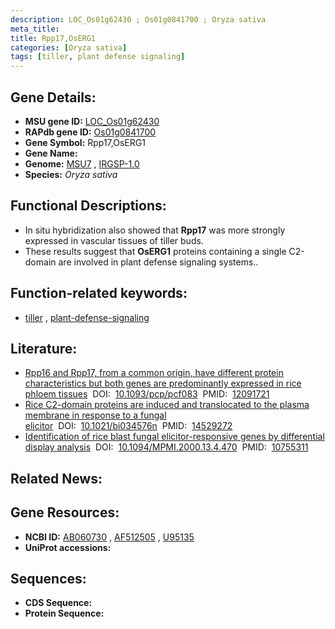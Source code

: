 ```yaml
---
description: LOC_Os01g62430 ; Os01g0841700 ; Oryza sativa
meta_title:
title: Rpp17,OsERG1
categories: [Oryza sativa]
tags: [tiller, plant defense signaling]
---
```


## Gene Details:
- **MSU gene ID:** [LOC_Os01g62430](http://rice.uga.edu/cgi-bin/ORF_infopage.cgi?orf=LOC_Os01g62430)  
- **RAPdb gene ID:** [Os01g0841700](https://rapdb.dna.affrc.go.jp/locus/?name=Os01g0841700)  
- **Gene Symbol:** Rpp17,OsERG1
- **Gene Name:**
- **Genome:**  [MSU7](http://rice.uga.edu/)&nbsp;,&nbsp;[IRGSP-1.0](https://rapdb.dna.affrc.go.jp/download/irgsp1.html)
- **Species:** *Oryza sativa*

## Functional Descriptions:
   - In situ hybridization also showed that **Rpp17** was more strongly expressed in vascular tissues of tiller buds.
   - These results suggest that **OsERG1** proteins containing a single C2-domain are involved in plant defense signaling systems..

## Function-related keywords:
   - [tiller](/tags/tiller/)&nbsp;,&nbsp;[plant-defense-signaling](/tags/plant-defense-signaling/)

## Literature:
   - [Rpp16 and Rpp17, from a common origin, have different protein characteristics but both genes are predominantly expressed in rice phloem tissues](https://www.doi.org/10.1093/pcp/pcf083)&nbsp;&nbsp;DOI:&nbsp;&nbsp;[10.1093/pcp/pcf083](https://www.doi.org/10.1093/pcp/pcf083)&nbsp;&nbsp;PMID:&nbsp;&nbsp;[12091721](https://pubmed.ncbi.nlm.nih.gov/12091721/)
   - [Rice C2-domain proteins are induced and translocated to the plasma membrane in response to a fungal elicitor](https://www.doi.org/10.1021/bi034576n)&nbsp;&nbsp;DOI:&nbsp;&nbsp;[10.1021/bi034576n](https://www.doi.org/10.1021/bi034576n)&nbsp;&nbsp;PMID:&nbsp;&nbsp;[14529272](https://pubmed.ncbi.nlm.nih.gov/14529272/)
   - [Identification of rice blast fungal elicitor-responsive genes by differential display analysis](https://www.doi.org/10.1094/MPMI.2000.13.4.470)&nbsp;&nbsp;DOI:&nbsp;&nbsp;[10.1094/MPMI.2000.13.4.470](https://www.doi.org/10.1094/MPMI.2000.13.4.470)&nbsp;&nbsp;PMID:&nbsp;&nbsp;[10755311](https://pubmed.ncbi.nlm.nih.gov/10755311/)

## Related News:

## Gene Resources:
- **NCBI ID:**  [AB060730](http://www.ncbi.nlm.nih.gov/nuccore/AB060730)&nbsp;,&nbsp;[AF512505](http://www.ncbi.nlm.nih.gov/nuccore/AF512505)&nbsp;,&nbsp;[U95135](http://www.ncbi.nlm.nih.gov/nuccore/U95135)
- **UniProt accessions:** [](https://www.uniprot.org/uniprotkb//entry)

## Sequences:
- **CDS Sequence:**
- **Protein Sequence:**
